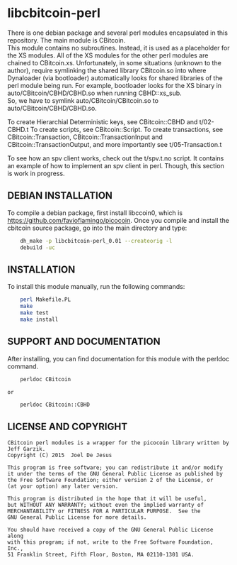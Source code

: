 # libcbitcoin-perl

There is one debian package and several perl modules encapsulated in this repository. The main module is CBitcoin.  
This module contains no subroutines.  Instead, it is used as a placeholder for the XS modules.  All of the XS modules for the other perl modules are chained to CBitcoin.xs. 
Unfortunately, in some situations (unknown to the author), require symlinking the shared library CBitcoin.so into where Dynaloader (via bootloader) automatically looks for shared libraries of the perl module being run. 
For example, bootloader looks for the XS binary in auto/CBitcoin/CBHD/CBHD.so when running CBHD::xs_sub.  
So, we have to symlink auto/CBitcoin/CBitcoin.so to auto/CBitcoin/CBHD/CBHD.so.

To create Hierarchial Deterministic keys, see CBitcoin::CBHD and t/02-CBHD.t
To create scripts, see CBitcoin::Script. To create transactions, see CBitcoin::Transaction, CBitcoin::TransactionInput and CBitcoin::TransactionOutput, and more importantly see t/05-Transaction.t

To see how an spv client works, check out the t/spv.t.no script.  It contains an example of how to implement an spv client in perl.  Though, this section is work in progress.

## DEBIAN INSTALLATION

To compile a debian package, first install libccoin0, which is https://github.com/favioflamingo/picocoin.  Once you compile and install the cbitcoin source package, go into the main directory and type:
```bash
    dh_make -p libcbitcoin-perl_0.01 --createorig -l
    debuild -uc
```

## INSTALLATION

To install this module manually, run the following commands:
```bash
	perl Makefile.PL
	make
	make test
	make install
```

## SUPPORT AND DOCUMENTATION

After installing, you can find documentation for this module with the
perldoc command.
```bash
    perldoc CBitcoin
``` 
    or
```bash
    perldoc CBitcoin::CBHD
```

## LICENSE AND COPYRIGHT

    CBitcoin perl modules is a wrapper for the picocoin library written by Jeff Garzik.
    Copyright (C) 2015  Joel De Jesus

    This program is free software; you can redistribute it and/or modify
    it under the terms of the GNU General Public License as published by
    the Free Software Foundation; either version 2 of the License, or
    (at your option) any later version.

    This program is distributed in the hope that it will be useful,
    but WITHOUT ANY WARRANTY; without even the implied warranty of
    MERCHANTABILITY or FITNESS FOR A PARTICULAR PURPOSE.  See the
    GNU General Public License for more details.

    You should have received a copy of the GNU General Public License along
    with this program; if not, write to the Free Software Foundation, Inc.,
    51 Franklin Street, Fifth Floor, Boston, MA 02110-1301 USA.


